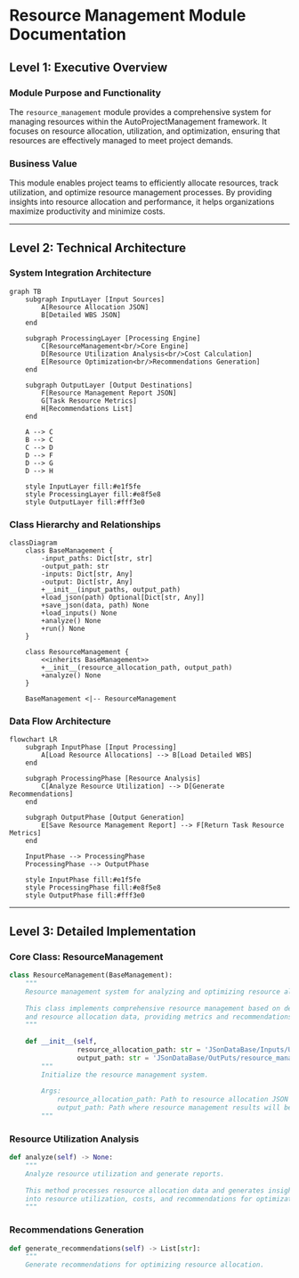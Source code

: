 # Resource Management Module Documentation

## Level 1: Executive Overview

### Module Purpose and Functionality
The `resource_management` module provides a comprehensive system for managing resources within the AutoProjectManagement framework. It focuses on resource allocation, utilization, and optimization, ensuring that resources are effectively managed to meet project demands.

### Business Value
This module enables project teams to efficiently allocate resources, track utilization, and optimize resource management processes. By providing insights into resource allocation and performance, it helps organizations maximize productivity and minimize costs.

---

## Level 2: Technical Architecture

### System Integration Architecture
```mermaid
graph TB
    subgraph InputLayer [Input Sources]
        A[Resource Allocation JSON]
        B[Detailed WBS JSON]
    end
    
    subgraph ProcessingLayer [Processing Engine]
        C[ResourceManagement<br/>Core Engine]
        D[Resource Utilization Analysis<br/>Cost Calculation]
        E[Resource Optimization<br/>Recommendations Generation]
    end
    
    subgraph OutputLayer [Output Destinations]
        F[Resource Management Report JSON]
        G[Task Resource Metrics]
        H[Recommendations List]
    end
    
    A --> C
    B --> C
    C --> D
    D --> F
    D --> G
    D --> H
    
    style InputLayer fill:#e1f5fe
    style ProcessingLayer fill:#e8f5e8
    style OutputLayer fill:#fff3e0
```

### Class Hierarchy and Relationships
```mermaid
classDiagram
    class BaseManagement {
        -input_paths: Dict[str, str]
        -output_path: str
        -inputs: Dict[str, Any]
        -output: Dict[str, Any]
        +__init__(input_paths, output_path)
        +load_json(path) Optional[Dict[str, Any]]
        +save_json(data, path) None
        +load_inputs() None
        +analyze() None
        +run() None
    }
    
    class ResourceManagement {
        <<inherits BaseManagement>>
        +__init__(resource_allocation_path, output_path)
        +analyze() None
    }
    
    BaseManagement <|-- ResourceManagement
```

### Data Flow Architecture
```mermaid
flowchart LR
    subgraph InputPhase [Input Processing]
        A[Load Resource Allocations] --> B[Load Detailed WBS]
    end
    
    subgraph ProcessingPhase [Resource Analysis]
        C[Analyze Resource Utilization] --> D[Generate Recommendations]
    end
    
    subgraph OutputPhase [Output Generation]
        E[Save Resource Management Report] --> F[Return Task Resource Metrics]
    end
    
    InputPhase --> ProcessingPhase
    ProcessingPhase --> OutputPhase
    
    style InputPhase fill:#e1f5fe
    style ProcessingPhase fill:#e8f5e8
    style OutputPhase fill:#fff3e0
```

---

## Level 3: Detailed Implementation

### Core Class: ResourceManagement
```python
class ResourceManagement(BaseManagement):
    """
    Resource management system for analyzing and optimizing resource allocation.
    
    This class implements comprehensive resource management based on detailed WBS
    and resource allocation data, providing metrics and recommendations for improvement.
    """
    
    def __init__(self,
                 resource_allocation_path: str = 'JSonDataBase/Inputs/UserInputs/resource_allocation.json',
                 output_path: str = 'JSonDataBase/OutPuts/resource_management.json') -> None:
        """
        Initialize the resource management system.
        
        Args:
            resource_allocation_path: Path to resource allocation JSON file
            output_path: Path where resource management results will be saved
        """
```

### Resource Utilization Analysis
```python
def analyze(self) -> None:
    """
    Analyze resource utilization and generate reports.
    
    This method processes resource allocation data and generates insights
    into resource utilization, costs, and recommendations for optimization.
    """
```

### Recommendations Generation
```python
def generate_recommendations(self) -> List[str]:
    """
    Generate recommendations for optimizing resource allocation.
    
